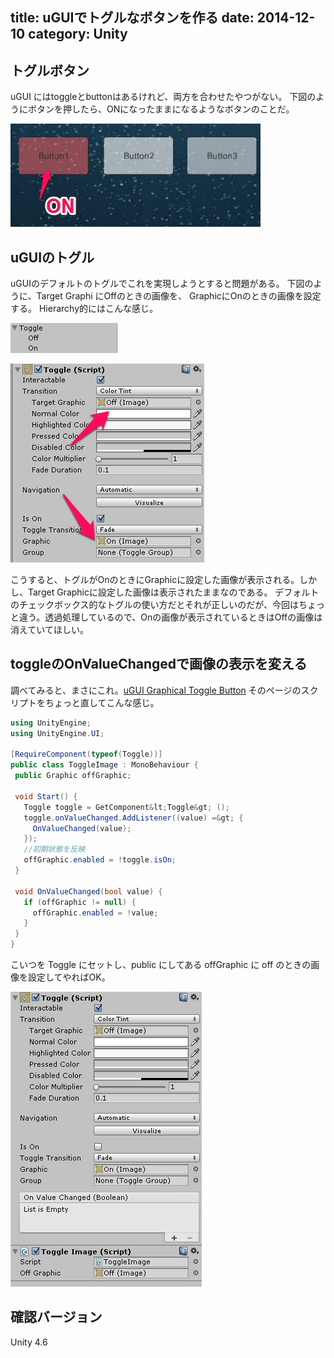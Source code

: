 title: uGUIでトグルなボタンを作る
date: 2014-12-10
category: Unity
---

## トグルボタン

uGUI にはtoggleとbuttonはあるけれど、両方を合わせたやつがない。
下図のようにボタンを押したら、ONになったままになるようなボタンのことだ。

![トグルボタン](/img/2014-12-10-ugui-toggle-button/toggle-button.jpg)

## uGUIのトグル

uGUIのデフォルトのトグルでこれを実現しようとすると問題がある。
下図のように、Target Graphi にOffのときの画像を、 GraphicにOnのときの画像を設定する。
Hierarchy的にはこんな感じ。


![Hierarchy](/img/2014-12-10-ugui-toggle-button/hierarchy.jpg)

![uGUIのトグル](/img/2014-12-10-ugui-toggle-button/ugui-toggle.jpg)

こうすると、トグルがOnのときにGraphicに設定した画像が表示される。しかし、Target Graphicに設定した画像は表示されたままなのである。
デフォルトのチェックボックス的なトグルの使い方だとそれが正しいのだが、今回はちょっと違う。透過処理しているので、Onの画像が表示されているときはOffの画像は消えていてほしい。

## toggleのOnValueChangedで画像の表示を変える

調べてみると、まさにこれ。[uGUI Graphical Toggle Button](http://forum.unity3d.com/threads/ugui-graphical-toggle-button.263591/)
そのページのスクリプトをちょっと直してこんな感じ。

```csharp
using UnityEngine;
using UnityEngine.UI;

[RequireComponent(typeof(Toggle))]
public class ToggleImage : MonoBehaviour {
 public Graphic offGraphic;
 
 void Start() {
   Toggle toggle = GetComponent&lt;Toggle&gt; ();
   toggle.onValueChanged.AddListener((value) =&gt; {
     OnValueChanged(value);
   });
   //初期状態を反映
   offGraphic.enabled = !toggle.isOn;
 }
 
 void OnValueChanged(bool value) {
   if (offGraphic != null) {
     offGraphic.enabled = !value;
   }
 }
}

```

こいつを Toggle にセットし、public にしてある offGraphic に off のときの画像を設定してやればOK。

![](/img/2014-12-10-ugui-toggle-button/toggle-button1.jpg)


## 確認バージョン

Unity 4.6